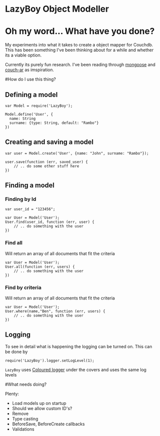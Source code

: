 LazyBoy Object Modeller
=======================

# Oh my word... What have you done?

My experiments into what it takes to create a object mapper for Couchdb. This has been something I've been thinking about for a while and whether its a viable option. 

Currently its purely fun research. I've been reading through [mongoose](https://github.com/LearnBoost/mongoose) and [couch-ar](https://github.com/scottburch/couch-ar) as imspiration.

#How do I use this thing?

## Defining a model
    var Model = require('LazyBoy');

    Model.define('User', {
      name: String
      surname: {type: String, default: "Rambo"}
    })

## Creating and saving a model
    
    var user = Model.create('User', {name: "John", surname: "Rambo"});

    user.save(function (err, saved_user) {
        // .. do some other stuff here
    })

## Finding a model
### Finding by Id
    var user_id = "123456";

    var User = Model('User');
    User.find(user_id, function (err, user) {
        // .. do something with the user
    })

### Find all
Will return an array of all documents that fit the criteria
    
    var User = Model('User');
    User.all(function (err, users) {
        // .. do something with the user
    })

### Find by criteria
Will return an array of all documents that fit the criteria
    
    var User = Model('User');
    User.where(name,"Ben", function (err, users) {
        // .. do something with the user
    })

## Logging
  To see in detail what is happening the logging can be turned on. This can be done by
  
    require('LazyBoy').logger.setLogLevel(1);

  `LazyBoy` uses [Coloured logger](https://github.com/bentruyman/coloured-log) under the covers and uses the same log levels
    

#What needs doing?

Plenty:
* Load models up on startup
* Should we allow custom ID's?
* Remove
* Type casting
* BeforeSave, BeforeCreate callbacks
* Validations

